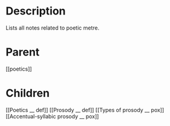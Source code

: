 # Description
Lists all notes related to poetic metre.

# Parent
[[poetics]]

# Children
[[Poetics __ def]]
[[Prosody __ def]]
[[Types of prosody __ pox]]
[[Accentual-syllabic prosody __ pox]]

